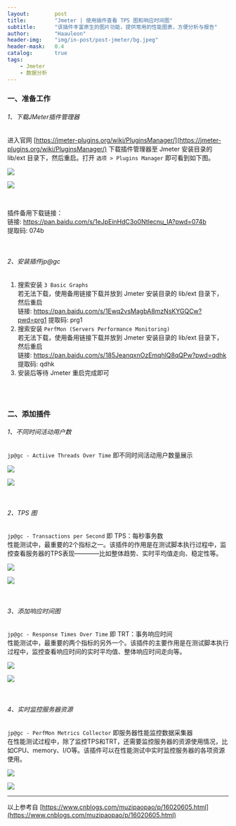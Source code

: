 ```yaml
---
layout:        post
title:         "Jmeter | 使用插件查看 TPS 图和响应时间图"
subtitle:      "该插件丰富原生的图片功能，提供常用的性能图表，方便分析与报告"
author:        "Haauleon"
header-img:    "img/in-post/post-jmeter/bg.jpeg"
header-mask:   0.4
catalog:       true
tags:
    - Jmeter
    - 数据分析
---
```


### 一、准备工作
###### 1、下载JMeter插件管理器
进入官网 [https://jmeter-plugins.org/wiki/PluginsManager/](https://jmeter-plugins.org/wiki/PluginsManager/) 下载插件管理器至 Jmeter 安装目录的 lib/ext 目录下，然后重启。打开 `选项 > Plugins Manager` 即可看到如下图。          

![](\img\in-post\post-jmeter\2022-07-22-jmeter-jp-1.png)     

![](\img\in-post\post-jmeter\2022-07-22-jmeter-jp-2.png)  

<br>

插件备用下载链接：   
链接: https://pan.baidu.com/s/1eJpEinHdC3o0Ntlecnu_IA?pwd=074b       
提取码: 074b 

<br>

###### 2、安装插件jp@gc
1. 搜索安装 `3 Basic Graphs`       
    若无法下载，使用备用链接下载并放到 Jmeter 安装目录的 lib/ext 目录下，然后重启      
    链接: https://pan.baidu.com/s/1Ewq2vsMagbA8mzNsKYGQCw?pwd=prg1 提取码: prg1     
2. 搜索安装 `PerfMon (Servers Performance Monitoring)`       
    若无法下载，使用备用链接下载并放到 Jmeter 安装目录的 lib/ext 目录下，然后重启    
    链接: https://pan.baidu.com/s/185JeanqxnOzEmqhlQ8qQPw?pwd=qdhk 提取码: qdhk    
3. 安装后等待 Jmeter 重启完成即可

<br>
<br>

### 二、添加插件
###### 1、不同时间活动用户数
`jp@gc - Actiive Threads Over Time` 即不同时间活动用户数量展示      

![](\img\in-post\post-jmeter\2022-07-22-jmeter-jp-3.png)         

![](\img\in-post\post-jmeter\2022-07-22-jmeter-jp-4.png)    

<br>

###### 2、TPS 图
`jp@gc - Transactions per Second` 即 TPS：每秒事务数      
性能测试中，最重要的2个指标之一。该插件的作用是在测试脚本执行过程中，监控查看服务器的TPS表现————比如整体趋势、实时平均值走向、稳定性等。      

![](\img\in-post\post-jmeter\2022-07-22-jmeter-jp-5.png)       

![](\img\in-post\post-jmeter\2022-07-22-jmeter-jp-6.png)     

<br>

###### 3、添加响应时间图
`jp@gc - Response Times Over Time` 即 TRT：事务响应时间          
性能测试中，最重要的两个指标的另外一个。该插件的主要作用是在测试脚本执行过程中，监控查看响应时间的实时平均值、整体响应时间走向等。           

![](\img\in-post\post-jmeter\2022-07-22-jmeter-jp-7.png)    

![](\img\in-post\post-jmeter\2022-07-22-jmeter-jp-8.png)

<br>

###### 4、实时监控服务器资源
`jp@gc - PerfMon Metrics Collector` 即服务器性能监控数据采集器          
在性能测试过程中，除了监控TPS和TRT，还需要监控服务器的资源使用情况，比如CPU、memory、I/O等。该插件可以在性能测试中实时监控服务器的各项资源使用。      

![](\img\in-post\post-jmeter\2022-07-22-jmeter-jp-9.png)     

![](\img\in-post\post-jmeter\2022-07-22-jmeter-jp-10.png)


---
以上参考自 [https://www.cnblogs.com/muzipaopao/p/16020605.html](https://www.cnblogs.com/muzipaopao/p/16020605.html)